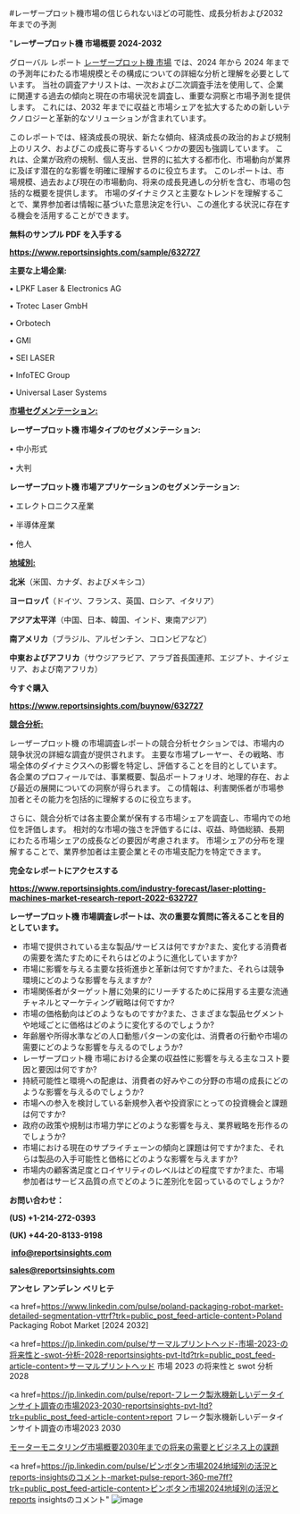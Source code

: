 #レーザープロット機市場の信じられないほどの可能性、成長分析および2032年までの予測

"<strong>レーザープロット機 市場概要 2024-2032</strong>

グローバル レポート <a href=https://www.reportsinsights.com/sample/632727>レーザープロット機 市場</a> では、2024 年から 2024 年までの予測年にわたる市場規模とその構成についての詳細な分析と理解を必要としています。 当社の調査アナリストは、一次および二次調査手法を使用して、企業に関連する過去の傾向と現在の市場状況を調査し、重要な洞察と市場予測を提供します。 これには、2032 年までに収益と市場シェアを拡大​​するための新しいテクノロジーと革新的なソリューションが含まれています。

このレポートでは、経済成長の現状、新たな傾向、経済成長の政治的および規制上のリスク、およびこの成長に寄与するいくつかの要因も強調しています。 これは、企業が政府の規制、個人支出、世界的に拡大する都市化、市場動向が業界に及ぼす潜在的な影響を明確に理解するのに役立ちます。 このレポートは、市場規模、過去および現在の市場動向、将来の成長見通しの分析を含む、市場の包括的な概要を提供します。 市場のダイナミクスと主要なトレンドを理解することで、業界参加者は情報に基づいた意思決定を行い、この進化する状況に存在する機会を活用することができます。

<strong><b>無料のサンプル PDF を入手する</b></strong>

<a href=https://www.reportsinsights.com/sample/632727><strong><u>https://www.reportsinsights.com/sample/632727</u></strong></a>

<strong>主要な上場企業:</strong>

• LPKF Laser & Electronics AG

• Trotec Laser GmbH

• Orbotech

• GMI

• SEI LASER

• InfoTEC Group

• Universal Laser Systems

<strong><u>市場セグメンテーション</u></strong><strong><u>:</u></strong>

<strong>レーザープロット機 市場タイプのセグメンテーション:</strong>

• 中小形式

• 大判

<strong>レーザープロット機 市場アプリケーションのセグメンテーション:</strong>

• エレクトロニクス産業

• 半導体産業

• 他人

<strong><u>地域別</u></strong><strong><u>:</u></strong>

<strong>北米</strong>（米国、カナダ、およびメキシコ）

<strong>ヨーロッパ</strong>（ドイツ、フランス、英国、ロシア、イタリア）

<strong>アジア太平洋</strong>（中国、日本、韓国、インド、東南アジア）

<strong>南アメリカ</strong>（ブラジル、アルゼンチン、コロンビアなど）

<strong>中東およびアフリカ</strong>（サウジアラビア、アラブ首長国連邦、エジプト、ナイジェリア、および南アフリカ）

<strong>今すぐ購入</strong>

<a href=https://www.reportsinsights.com/buynow/632727><strong><u>https://www.reportsinsights.com/buynow/632727</u></strong></a>

<strong><u>競合分析:</u></strong>

レーザープロット機 の市場調査レポートの競合分析セクションでは、市場内の競争状況の詳細な調査が提供されます。 主要な市場プレーヤー、その戦略、市場全体のダイナミクスへの影響を特定し、評価することを目的としています。 各企業のプロフィールでは、事業概要、製品ポートフォリオ、地理的存在、および最近の展開についての洞察が得られます。 この情報は、利害関係者が市場参加者とその能力を包括的に理解するのに役立ちます。

さらに、競合分析では各主要企業が保有する市場シェアを調査し、市場内での地位を評価します。 相対的な市場の強さを評価するには、収益、時価総額、長期にわたる市場シェアの成長などの要因が考慮されます。 市場シェアの分布を理解することで、業界参加者は主要企業とその市場支配力を特定できます。

<strong>完全なレポートにアクセスする</strong>

<a href=https://www.reportsinsights.com/industry-forecast/laser-plotting-machines-market-research-report-2022-632727><strong><u><b>https://www.reportsinsights.com/industry-forecast/laser-plotting-machines-market-research-report-2022-632727</b></u></strong></a>

<strong><b>レーザープロット機 市場調査レポートは、次の重要な質問に答えることを目的としています。</b></strong>
<ul>
  <li>市場で提供されている主な製品/サービスは何ですか?また、変化する消費者の需要を満たすためにそれらはどのように進化していますか?</li>
  <li>市場に影響を与える主要な技術進歩と革新は何ですか?また、それらは競争環境にどのような影響を与えますか?</li>
  <li>市場関係者がターゲット層に効果的にリーチするために採用する主要な流通チャネルとマーケティング戦略は何ですか?</li>
  <li>市場の価格動向はどのようなものですか?また、さまざまな製品セグメントや地域ごとに価格はどのように変化するのでしょうか?</li>
  <li>年齢層や所得水準などの人口動態パターンの変化は、消費者の行動や市場の需要にどのような影響を与えるのでしょうか?</li>
  <li>レーザープロット機 市場における企業の収益性に影響を与える主なコスト要因と要因は何ですか?</li>
  <li>持続可能性と環境への配慮は、消費者の好みやこの分野の市場の成長にどのような影響を与えるのでしょうか?</li>
  <li>市場への参入を検討している新規参入者や投資家にとっての投資機会と課題は何ですか?</li>
  <li>政府の政策や規制は市場力学にどのような影響を与え、業界戦略を形作るのでしょうか?</li>
  <li>市場における現在のサプライチェーンの傾向と課題は何ですか?また、それらは製品の入手可能性と価格にどのような影響を与えますか?</li>
  <li>市場内の顧客満足度とロイヤリティのレベルはどの程度ですか?また、市場参加者はサービス品質の点でどのように差別化を図っているのでしょうか?</li>
</ul>
<strong>お問い合わせ：</strong>

<strong>(US) +1-214-272-0393</strong>

<strong>(UK) +44-20-8133-9198</strong>

<strong> </strong><a href=info@reportsinsights.com><strong><u>info@reportsinsights.com</u></strong></a>

<a href=sales@reportsinsights.com><strong><u>sales@reportsinsights.com</u></strong></a>

<strong>アンセレ アンデレン ベリヒテ</strong>

<a href=https://www.linkedin.com/pulse/poland-packaging-robot-market-detailed-segmentation-vttrf?trk=public_post_feed-article-content>Poland Packaging Robot Market [2024 2032]</a>

<a href=https://jp.linkedin.com/pulse/サーマルプリントヘッド-市場-2023-の将来性と-swot-分析-2028-reportsinsights-pvt-ltd?trk=public_post_feed-article-content>サーマルプリントヘッド 市場 2023 の将来性と swot 分析 2028</a>

<a href=https://jp.linkedin.com/pulse/report-フレーク製氷機新しいデータインサイト調査の市場2023-2030-reportsinsights-pvt-ltd?trk=public_post_feed-article-content>report フレーク製氷機新しいデータインサイト調査の市場2023 2030</a>

<a href=https://www.linkedin.com/pulse/モーターモニタリング市場概要2030年までの将来の需要とビジネス上の課題-healthscope-news-245-dgi6f/>モーターモニタリング市場概要2030年までの将来の需要とビジネス上の課題</a>

<a href=https://jp.linkedin.com/pulse/ピンボタン市場2024地域別の活況とreports-insightsのコメント-market-pulse-report-360-me7ff?trk=public_post_feed-article-content>ピンボタン市場2024地域別の活況とreports insightsのコメント</a>"
![image](https://github.com/aanak123/RIMarketer1/assets/158471119/64683b35-7ec2-469d-9ba0-367efa595c93)
